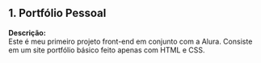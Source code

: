 ## 1. Portfólio Pessoal

**Descrição:**  
Este é meu primeiro projeto front-end em conjunto com a Alura. Consiste em um site portfólio básico feito apenas com HTML e CSS.
